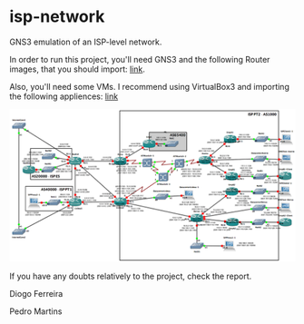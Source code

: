 # isp-network
GNS3 emulation of an ISP-level network.

In order to run this project, you'll need GNS3 and the following Router images,
that you should import: [link](https://mega.nz/#F!eM0RDDTI!TSDEfUmIhl4a-yztWpJzLQ).

Also, you'll need some VMs. I recommend using VirtualBox3 and importing the 
following appliences: [link](https://mega.nz/#!bMFQGRLb!cgqFK7mkabuzagvUlFjE3XXOfLR_JKA8AcreCDCoJYM)

![Network](isp.png)

If you have any doubts relatively to the project, check the report.

Diogo Ferreira

Pedro Martins
